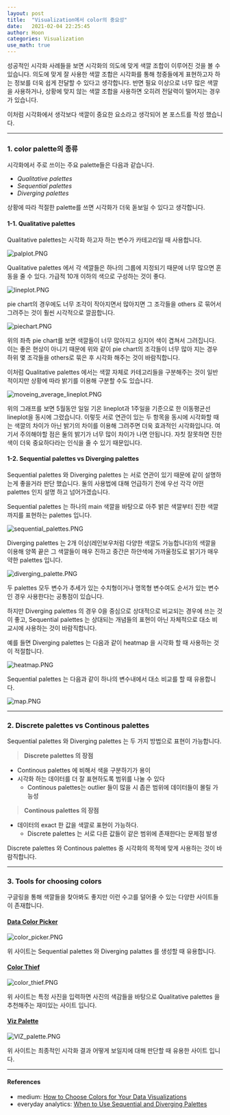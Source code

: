 ```yaml
---
layout: post
title:  "Visualization에서 color의 중요성"
date:   2021-02-04 22:25:45
author: Hoon
categories: Visualization
use_math: true
---
```


성공적인 시각화 사례들을 보면 시각화의 의도에 맞게 색깔 조합이 이루어진 것을 볼 수 있습니다. 의도에 맞게 잘 사용한 색깔 조합은 시각화를 통해 청중들에게 표현하고자 하는 정보를 더욱 쉽게 전달할 수 있다고 생각합니다. 반면 필요 이상으로 너무 많은 색깔을 사용하거나, 상황에 맞지 않는 색깔 조합을 사용하면 오히려 전달력이 떨어지는 경우가 있습니다.

이처럼 시각화에서 생각보다 색깔이 중요한 요소라고 생각되어 본 포스트를 작성 했습니다.

-----

### 1. color palette의 종류

시각화에서 주로 쓰이는 주요 palette들은 다음과 같습니다.

* *Qualitative palettes*
* *Sequential palettes*
* *Diverging palettes*

상황에 따라 적절한 palette를 쓰면 시각화가 더욱 돋보일 수 있다고 생각합니다.

#### 1-1. Qualitative palettes

Qualitative palettes는 시각화 하고자 하는 변수가 카테고리일 때 사용합니다.

![palplot.PNG](https://github.com/hoon-923/hoon-923.github.io/blob/main/_images/Visualization/Visualization_color/palplot.PNG?raw=true)

Qualitative palettes 에서 각 색깔들은 하나의 그룹에 지정되기 때문에 너무 많으면 혼동을 줄 수 있다. 가급적 10개 이하의 색으로 구성하는 것이 좋다.

![lineplot.PNG](https://github.com/hoon-923/hoon-923.github.io/blob/main/_images/Visualization/Visualization_color/lineplot.PNG?raw=true)

pie chart의 경우에도 너무 조각이 작아지면서 많아지면 그 조각들을 others 로 묶어서 그려주는 것이 훨씬 시각적으로 깔끔합니다.

![piechart.PNG](https://github.com/hoon-923/hoon-923.github.io/blob/main/_images/Visualization/Visualization_color/piechart.PNG?raw=true)

위의 좌측 pie chart를 보면 색깔들이 너무 많아지고 심지어 색이 겹쳐서 그려집니다. 이는 좋은 현상이 아니기 때문에 위와 같이 pie chart의 조각들이 너무 많아 지는 경우 하위 몇 조각들을 others로 묶은 후 시각화 해주는 것이 바람직합니다.

이처럼 Qualitative palettes 에서는 색깔 자체로 카테고리들을 구분해주는 것이 일반적이지만 상황에 따라 밝기를 이용해 구분할 수도 있습니다.

![moveing_average_lineplot.PNG](https://github.com/hoon-923/hoon-923.github.io/blob/main/_images/Visualization/Visualization_color/moveing_average_lineplot.PNG?raw=true)

위의 그래프를 보면 5월동안 일일 기온 lineplot과 1주일을 기준으로 한 이동평균선 lineplot을 동시에 그렸습니다. 이렇듯 서로 연관이 있는 두 항목을 동시에 시각화할 때는 색깔의 차이가 아닌 밝기의 차이를 이용해 그려주면 더욱 효과적인 시각화입니다. 여기서 주의해야할 점은 둘의 밝기가 너무 많이 차이가 나면 안됩니다. 자칫 잘못하면 진한 색이 더욱 중요하다라는 인식을 줄 수 있기 때문입니다.

#### 1-2. Sequential palettes vs Diverging palettes

Sequential palettes 와 Diverging palettes 는 서로 연관이 있기 때문에 같이 설명하는게 좋을거라 판단 했습니다. 둘의 사용법에 대해 언급하기 전에 우선 각각 어떤 palettes 인지 설명 하고 넘어가겠습니다.

Sequential palettes 는 하나의 main 색깔을 바탕으로 아주 밝은 색깔부터 진한 색깔까지를 표현하는 palettes 입니다.

![sequential_palettes.PNG](https://github.com/hoon-923/hoon-923.github.io/blob/main/_images/Visualization/Visualization_color/sequential_palettes.PNG?raw=true)

Diverging palettes 는 2개 이상(레인보우처럼 다양한 색깔도 가능합니다)의 색깔을 이용해 양쪽 끝은 그 색깔들이 매우 진하고 중간은 하얀색에 가까울정도로 밝기가 매우 약한 palettes 입니다.

![diverging_palette.PNG](https://github.com/hoon-923/hoon-923.github.io/blob/main/_images/Visualization/Visualization_color/diverging_palette.PNG?raw=true)

두 palettes 모두 변수가 추세가 있는 수치형이거나 명목형 변수여도 순서가 있는 변수인 경우 사용한다는 공통점이 있습니다. 

하지만 Diverging palettes 의 경우 0을 중심으로 상대적으로 비교되는 경우에 쓰는 것이 좋고, Sequential palettes 는 상대되는 개념들의 표현이 아닌 자체적으로 대소 비교시에 사용하는 것이 바람직합니다.

예를 들면 Diverging palettes 는 다음과 같이 heatmap 을 시각화 할 때 사용하는 것이 적절합니다. 

![heatmap.PNG](https://github.com/hoon-923/hoon-923.github.io/blob/main/_images/Visualization/Visualization_color/heatmap.PNG?raw=true)



Sequential palettes 는 다음과 같이 하나의 변수내에서 대소 비교를 할 때 유용합니다.

![map.PNG](https://github.com/hoon-923/hoon-923.github.io/blob/main/_images/Visualization/Visualization_color/map.PNG?raw=true)

----

### 2. Discrete palettes vs Continous palettes

 Sequential palettes 와 Diverging palettes 는 두 가지 방법으로 표현이 가능합니다. 



>  **Discrete palettes 의 장점**

* Continous palettes 에 비해서 색을 구분하기가 용이
* 시각화 하는 데이터를 더 잘 표현하도록 범위를 나눌 수 있다
  - Continous palettes는 outlier 들이 많을 시 좁은 범위에 데이터들이 몰릴 가능성



> **Continous palettes 의 장점**

* 데이터의 exact 한 값을 색깔로 표현이 가능하다.
  - Discrete palettes 는 서로 다른 값들이 같은 범위에 존재한다는 문제점 발생



Discrete palettes 와 Continous palettes 중 시각화의 목적에 맞게 사용하는 것이 바람직합니다.

----

### 3. Tools for choosing colors

구글링을 통해 색깔들을 찾아봐도 좋지만 이런 수고를 덜어줄 수 있는 다양한 사이트들이 존재합니다.

#### [Data Color Picker](https://learnui.design/tools/data-color-picker.html)

![color_picker.PNG](https://github.com/hoon-923/hoon-923.github.io/blob/main/_images/Visualization/Visualization_color/color_picker.PNG?raw=true)

위 사이트는 Sequential palettes 와 Diverging palattes 를 생성할 때 유용합니다.

#### [Color Thief](https://lokeshdhakar.com/projects/color-thief/)

![color_thief.PNG](https://github.com/hoon-923/hoon-923.github.io/blob/main/_images/Visualization/Visualization_color/color_thief.PNG?raw=true)

위 사이트는 특정 사진을 입력하면 사진의 색감들을 바탕으로 Qualitative palettes 을 추천해주는 재미있는 사이트 입니다. 

#### [Viz Palette](https://projects.susielu.com/viz-palette)

![VIZ_palette.PNG](https://github.com/hoon-923/hoon-923.github.io/blob/main/_images/Visualization/Visualization_color/VIZ_palette.PNG?raw=true)

위 사이트는 최종적인 시각화 결과 어떻게 보일지에 대해 판단할 때 유용한 사이트 입니다.

-----

#### References

* medium: [How to Choose Colors for Your Data Visualizations](https://medium.com/nightingale/how-to-choose-the-colors-for-your-data-visualizations-50b2557fa335)
* everyday analytics: [When to Use Sequential and Diverging Palettes](https://everydayanalytics.ca/2017/03/when-to-use-sequential-and-diverging-palettes.html)